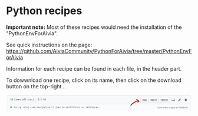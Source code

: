 # Python recipes

**Important note:**
Most of these recipes would need the installation of the "PythonEnvForAivia".

See quick instructions on the page: https://github.com/AiviaCommunity/PythonForAivia/tree/master/PythonEnvForAivia


Information for each recipe can be found in each file, in the header part. 

To dowwnload one recipe, click on its name, then click on the download button on the top-right...

![](/DRVisionFiles/Snapshots/DownloadPyFile.jpg)


